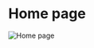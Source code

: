 # Home page
![Home page](https://github.com/Prem727/Ecommerce/assets/142012370/f78ea656-fe6f-4121-b9c8-a707c95cb08d)
